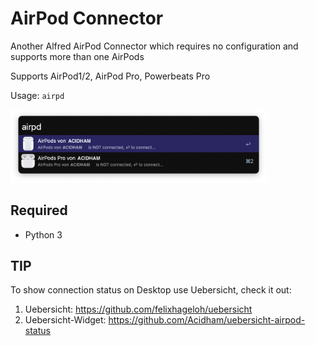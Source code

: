 # AirPod Connector

Another Alfred AirPod Connector which requires no configuration and supports more than one AirPods

Supports AirPod1/2, AirPod Pro, Powerbeats Pro

Usage: `airpd`

<img src="README.assets/airpd_screen.png" alt="airpd_screen" style="zoom:40%;" />

## Required

* Python 3

## TIP

To show connection status on Desktop use Uebersicht, check it out:

1. Uebersicht: https://github.com/felixhageloh/uebersicht
2. Uebersicht-Widget: https://github.com/Acidham/uebersicht-airpod-status



